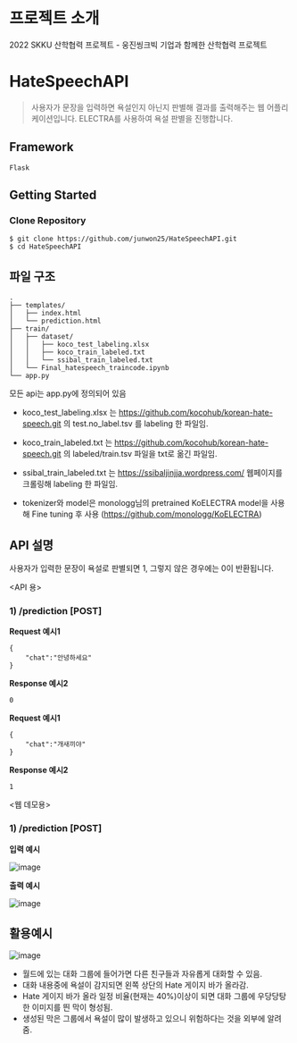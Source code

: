 # 프로젝트 소개
2022 SKKU 산학협력 프로젝트 - 웅진씽크빅 기업과 함께한 산학협력 프로젝트

# HateSpeechAPI
>사용자가 문장을 입력하면 욕설인지 아닌지 판별해 결과를 출력해주는 웹 어플리케이션입니다.
>ELECTRA를 사용하여 욕설 판별을 진행합니다.
## Framework

`Flask`

## Getting Started

### Clone Repository

```
$ git clone https://github.com/junwon25/HateSpeechAPI.git
$ cd HateSpeechAPI
```

## 파일 구조

```
.
├── templates/
│   ├── index.html
│   └── prediction.html
├── train/
│   ├── dataset/
│   │   ├── koco_test_labeling.xlsx
│   │   ├── koco_train_labeled.txt
│   │   └── ssibal_train_labeled.txt
│   └── Final_hatespeech_traincode.ipynb
└── app.py
```
모든 api는 app.py에 정의되어 있음 

- koco_test_labeling.xlsx 는 https://github.com/kocohub/korean-hate-speech.git 의 test.no_label.tsv 를 labeling 한 파일임.

- koco_train_labeled.txt 는 https://github.com/kocohub/korean-hate-speech.git 의 labeled/train.tsv 파일을 txt로 옮긴 파일임.

- ssibal_train_labeled.txt 는 https://ssibaljinjja.wordpress.com/ 웹페이지를 크롤링해 labeling 한 파일임.

- tokenizer와 model은 monologg님의 pretrained KoELECTRA model을 사용해 Fine tuning 후 사용 (https://github.com/monologg/KoELECTRA)

## API 설명

사용자가 입력한 문장이 욕설로 판별되면 1, 그렇지 않은 경우에는 0이 반환됩니다.

<API 용>
### 1) /prediction [POST]
**Request 예시1**
```
{
    "chat":"안녕하세요"
}
```

**Response 예시2**

```
0
```

**Request 예시1**
```
{
    "chat":"개새끼야"
}
```

**Response 예시2**

```
1
```

<웹 데모용>
### 1) /prediction [POST] 
**입력 예시**

![image](https://user-images.githubusercontent.com/96272913/209528902-ef0a6d0c-7d7a-47cd-84f3-64190ff55c93.png)

**출력 예시**

![image](https://user-images.githubusercontent.com/96272913/209528952-c1ff13f9-9252-4924-9428-591854d77b56.png)

## 활용예시
![image](https://user-images.githubusercontent.com/96272913/209530793-01c95f3b-0e87-4c12-8b1f-38cb3790648c.png)

- 월드에 있는 대화 그룹에 들어가면 다른 친구들과 자유롭게 대화할 수 있음.
- 대화 내용중에 욕설이 감지되면 왼쪽 상단의 Hate 게이지 바가 올라감.
- Hate 게이지 바가 올라 일정 비율(현재는 40%)이상이 되면 대화 그룹에 우당당탕한 이미지를 띈 막이 형성됨.
- 생성된 막은 그룹에서 욕설이 많이 발생하고 있으니 위험하다는 것을 외부에 알려줌.
